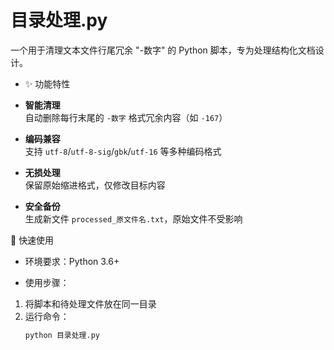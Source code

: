 # 目录处理.py

一个用于清理文本文件行尾冗余 "-数字" 的 Python 脚本，专为处理结构化文档设计。

- ✨ 功能特性

- **智能清理**  
  自动删除每行末尾的 `-数字` 格式冗余内容（如 `-167`）
- **编码兼容**  
  支持 `utf-8`/`utf-8-sig`/`gbk`/`utf-16` 等多种编码格式
- **无损处理**  
  保留原始缩进格式，仅修改目标内容
- **安全备份**  
  生成新文件 `processed_原文件名.txt`，原始文件不受影响

🚀 快速使用

- 环境要求：Python 3.6+

- 使用步骤：
1. 将脚本和待处理文件放在同一目录
2. 运行命令：
   ```bash
   python 目录处理.py
